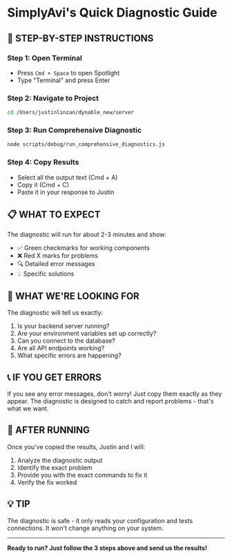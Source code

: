 # SimplyAvi's Quick Diagnostic Guide

## 🚀 STEP-BY-STEP INSTRUCTIONS

### Step 1: Open Terminal
- Press `Cmd + Space` to open Spotlight
- Type "Terminal" and press Enter

### Step 2: Navigate to Project
```bash
cd /Users/justinlinzan/dynable_new/server
```

### Step 3: Run Comprehensive Diagnostic
```bash
node scripts/debug/run_comprehensive_diagnostics.js
```

### Step 4: Copy Results
- Select all the output text (Cmd + A)
- Copy it (Cmd + C)
- Paste it in your response to Justin

## 📋 WHAT TO EXPECT

The diagnostic will run for about 2-3 minutes and show:
- ✅ Green checkmarks for working components
- ❌ Red X marks for problems
- 🔍 Detailed error messages
- 💡 Specific solutions

## 🎯 WHAT WE'RE LOOKING FOR

The diagnostic will tell us exactly:
1. Is your backend server running?
2. Are your environment variables set up correctly?
3. Can you connect to the database?
4. Are all API endpoints working?
5. What specific errors are happening?

## 📞 IF YOU GET ERRORS

If you see any error messages, don't worry! Just copy them exactly as they appear. The diagnostic is designed to catch and report problems - that's what we want.

## 🔄 AFTER RUNNING

Once you've copied the results, Justin and I will:
1. Analyze the diagnostic output
2. Identify the exact problem
3. Provide you with the exact commands to fix it
4. Verify the fix worked

## 💡 TIP

The diagnostic is safe - it only reads your configuration and tests connections. It won't change anything on your system.

---

**Ready to run? Just follow the 3 steps above and send us the results!** 